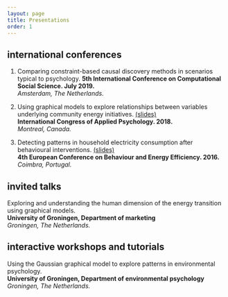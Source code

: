 ```yaml
---
layout: page
title: Presentations
order: 1
---
```


## international conferences
1.  Comparing constraint-based causal discovery methods in scenarios typical to psychology.
**5th International Conference on Computational Social Science. July 2019.**<br>*Amsterdam, The Netherlands.*

2.  Using graphical models to explore relationships between variables underlying community energy initiatives. <a href="{{ site.github.repo }}/docs/presentations/nitinICAPFinal.pdf" target="_blank">(slides)</a><br>
**International Congress of Applied Psychology. 2018.**<br>*Montreal, Canada.*

3.  Detecting patterns in household electricity consumption after behavioural interventions. <a href="{{ site.github.repo }}/docs/presentations/nitinBEHAVE.html" target="_blank">(slides)</a><br>
**4th European Conference on Behaviour and Energy Efficiency. 2016.**<br>*Coimbra, Portugal.*


## invited talks
Exploring and understanding the human dimension of the energy transition using graphical models.<br>
**University of Groningen, Department of marketing**<br>*Groningen, The Netherlands.*

## interactive workshops and tutorials
Using the Gaussian graphical model to explore patterns in environmental psychology.<br>
**University of Groningen, Department of environmental psychology**<br>*Groningen, The Netherlands.*
